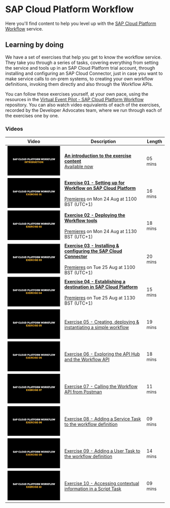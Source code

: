 # SAP Cloud Platform Workflow

Here you'll find content to help you level up with the [SAP Cloud Platform Workflow](https://help.sap.com/viewer/product/WORKFLOW_SERVICE/Cloud/en-US) service.

## Learning by doing

We have a set of exercises that help you get to know the workflow service. They take you through a series of tasks, covering everything from setting the service and tools up in an SAP Cloud Platform trial account, through installing and configuring an SAP Cloud Connector, just in case you want to make service calls to on-prem systems, to creating your own workflow definitions, invoking them directly and also through the Workflow APIs.

You can follow these exercises yourself, at your own pace, using the resources in the [Virtual Event Pilot - SAP Cloud Platform Workflow](https://github.com/SAP-samples/cloud-platform-workflow-virtual-event/) repository. You can also watch video equivalents of each of the exercises, recorded by the Developer Advocates team, where we run through each of the exercises one by one.

### Videos

| Video | Description | Length |
| - | - | - |
| [![Introduction](thumbnail-0.jpg)](https://youtu.be/KlNLbSxsM6s) | [**An introduction to the exercise content**](https://github.com/SAP-samples/cloud-platform-workflow-virtual-event) <br>[Available now]() | 05 mins |
| [![Exercise 01](thumbnail-1.jpg)](https://youtu.be/DyjM-VoRLjw)  | [**Exercise 01 - Setting up for Workflow on SAP Cloud Platform**](https://github.com/SAP-samples/cloud-platform-workflow-virtual-event/blob/master/exercises/01/readme.md) <br><br>[Premieres]() on Mon 24 Aug at 1100 BST (UTC+1)| 16 mins |
| [![Exercise 02](thumbnail-2.jpg)](https://youtu.be/tG_oUPs67CY) | [**Exercise 02 - Deploying the Workflow tools**](https://github.com/SAP-samples/cloud-platform-workflow-virtual-event/blob/master/exercises/02/readme.md) <br><br>[Premieres]() on Mon 24 Aug at 1130 BST (UTC+1) | 18 mins |
| [![Exercise 03](thumbnail-3.jpg)](https://youtu.be/JjiMA9gT8ss) | [**Exercise 03 - Installing & configuring the SAP Cloud Connector**](https://github.com/SAP-samples/cloud-platform-workflow-virtual-event/blob/master/exercises/03/readme.md) <br><br>[Premieres]() on Tue 25 Aug at 1100 BST (UTC+1)  | 20 mins |
| [![Exercise 04](thumbnail-4.jpg)](https://youtu.be/47XVi1B2KyI) | [**Exercise 04 - Establishing a destination in SAP Cloud Platform**](https://github.com/SAP-samples/cloud-platform-workflow-virtual-event/blob/master/exercises/04/readme.md) <br><br>[Premieres]() on Tue 25 Aug at 1130 BST (UTC+1) | 15 mins |
| [![Exercise 05](thumbnail-5.jpg)](https://youtu.be/P4EVoc-lmAI) | [Exercise 05 - Creating, deploying & instantiating a simple workflow](https://github.com/SAP-samples/cloud-platform-workflow-virtual-event/blob/master/exercises/05/readme.md) | 19 mins |
| [![Exercise 06](thumbnail-6.jpg)](https://youtu.be/SKfEfYOVQYA) | [Exercise 06 - Exploring the API Hub and the Workflow API](https://github.com/SAP-samples/cloud-platform-workflow-virtual-event/blob/master/exercises/06/readme.md) | 18 mins |
| [![Exercise 07](thumbnail-7.jpg)](https://youtu.be/TVirKnU86cw) | [Exercise 07 - Calling the Workflow API from Postman](https://github.com/SAP-samples/cloud-platform-workflow-virtual-event/blob/master/exercises/07/readme.md) | 11 mins |
| [![Exercise 08](thumbnail-8.jpg)](https://youtu.be/ZNg60jB8jik) | [Exercise 08 - Adding a Service Task to the workflow definition](https://github.com/SAP-samples/cloud-platform-workflow-virtual-event/blob/master/exercises/08/readme.md) | 09 mins |
| [![Exercise 09](thumbnail-9.jpg)](https://youtu.be/O0ye689G-1g) | [Exercise 09 - Adding a User Task to the workflow definition](https://github.com/SAP-samples/cloud-platform-workflow-virtual-event/blob/master/exercises/09/readme.md) | 14 mins |
| [![Exercise 10](thumbnail-10.jpg)](https://youtu.be/UDF1xHUpL2Y) | [Exercise 10 - Accessing contextual information in a Script Task](https://github.com/SAP-samples/cloud-platform-workflow-virtual-event/blob/master/exercises/10/readme.md) | 09 mins |

